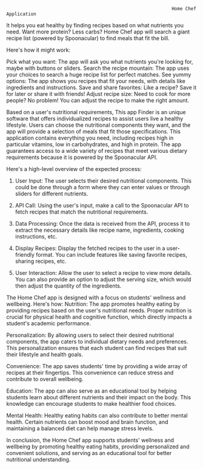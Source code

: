                                                                  Home Chef Application

It helps you eat healthy by finding recipes based on what nutrients you need. Want more protein? Less carbs? Home Chef app will search a giant recipe list (powered by Spoonacular) to find meals that fit the bill.

Here's how it might work:

Pick what you want: The app will ask you what nutrients you're looking for, maybe with buttons or sliders.
Search the recipe mountain: The app uses your choices to search a huge recipe list for perfect matches.
See yummy options: The app shows you recipes that fit your needs, with details like ingredients and instructions.
Save and share favorites: Like a recipe? Save it for later or share it with friends!
Adjust recipe size: Need to cook for more people? No problem! You can adjust the recipe to make the right amount.

Based on a user's nutritional requirements, This app Finder is an unique software that offers individualized recipes to assist users live a healthy lifestyle.
Users can choose the nutritional components they want, and the app will provide a selection of meals that fit those specifications.
This application contains everything you need, including recipes high in particular vitamins, low in carbohydrates, and high in protein. 
The app guarantees access to a wide variety of recipes that meet various dietary requirements because it is powered by the Spoonacular API. 

Here's a high-level overview of the expected process:

1. User Input: The user selects their desired nutritional components. This could be done through a form where they can enter values or through sliders for different nutrients.

2. API Call: Using the user's input, make a call to the Spoonacular API to fetch recipes that match the nutritional requirements.

3. Data Processing: Once the data is received from the API, process it to extract the necessary details like recipe name, ingredients, cooking instructions, etc.

4. Display Recipes: Display the fetched recipes to the user in a user-friendly format. You can include features like saving favorite recipes, sharing recipes, etc.

5. User Interaction: Allow the user to select a recipe to view more details. You can also provide an option to adjust the serving size, which would then adjust the quantity of the ingredients.

The Home Chef app is designed with a focus on students' wellness and wellbeing. Here's how:
Nutrition: The app promotes healthy eating by providing recipes based on the user's nutritional needs. Proper nutrition is crucial for physical health and cognitive function, which directly impacts a student's academic performance.

Personalization: By allowing users to select their desired nutritional components, the app caters to individual dietary needs and preferences. This personalization ensures that each student can find recipes that suit their lifestyle and health goals.

Convenience: The app saves students' time by providing a wide array of recipes at their fingertips. This convenience can reduce stress and contribute to overall wellbeing.

Education: The app can also serve as an educational tool by helping students learn about different nutrients and their impact on the body. This knowledge can encourage students to make healthier food choices.

Mental Health: Healthy eating habits can also contribute to better mental health. Certain nutrients can boost mood and brain function, and maintaining a balanced diet can help manage stress levels.

In conclusion, the Home Chef app supports students' wellness and wellbeing by promoting healthy eating habits, providing personalized and convenient solutions, and serving as an educational tool for better nutritional understanding. 
